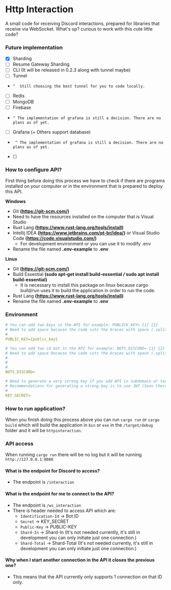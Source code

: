 # Http Interaction
A small code for receiving Discord interactions, prepared for libraries that receive via WebSocket. What's up? curious to work with this cute little code?


### Future implementation

- [X] Sharding
- [ ] Resume Gateway Sharding
- [ ] CLI (It will be released in 0.2.3 along with tunnel maybe) 
- [ ] Tunnel
-     ^  Still choosing the best tunnel for you to code locally.
- [ ] Redis
- [ ] MongoDB
- [ ] Firebase
-     ^ The implementation of grafana is still a decision. There are no plans as of yet.
- [ ] Grafana (+ Others support database)
-      ^ The implementation of grafana is still a decision. There are no plans as of yet.
- [ ] 


### How to configure API? 
First thing before doing this process we have to check if there are programs installed on your computer or in the environment that is prepared to deploy this API.

**Windows**
 - Git **(https://git-scm.com/)**
 - Need to have the resources installed on the computer that is Visual Studio
 - Rust Lang **(https://www.rust-lang.org/tools/install)**
 - Intellij IDEA **(https://www.jetbrains.com/pt-br/idea/)** or Visual Studio Code **(https://code.visualstudio.com/)**
   - For development environment or you can use it to modify .env 
 - Rename the file named **.env-example** to **.env**
 

**Linux**
 - Git **(https://git-scm.com/)**
 - Build Essential **(sudo apt-get install build-essential */* sudo apt install build-essential)**
   - It is necessary to install this package on linux because cargo build/run uses it to build the application in order to run the code. 
 - Rust Lang **(https://www.rust-lang.org/tools/install)**
 - Rename the file named **.env-example** to **.env**

### Environment
```yaml
# You can add two keys in the API for example: PUBLICK_KEY= {1} {2}
# Need to add space because the code cuts the braces with space (.split(" "))
#
PUBLIC_KEY={public_key}

# You can add two id bot in the API for example: BOTS_DISCORD= {1} {2}
# Need to add space because the code cuts the braces with space (.split(" "))
#
# 
#
BOTS_DISCORD=

# Need to generate a very strong key if you add API in subdomain or target API to main domain. If you go directly to Discord, you don't need to use a key.
# Recommendations for generating a strong key is to use JWT (Soon there will be support for JWT for strong authentication in the websocket API) or create a giant Base64.
#
KEY_SECRET=
```



### How to run application?
When you finish doing this process above you can run `cargo run` or `cargo build` which will build the application in `bin` or `exe` in the `/target/debug` folder and it will be `httpinteraction`. 



### API access 
When running `cargo run` there will be no log but it will be running `http://127.0.0.1:8080` 


#### What is the endpoint for Discord to access? 
 - The endpoint is `/interaction` 

#### What is the endpoint for me to connect to the API? 
 - The endpoint is `/ws_interaction` 
 - There is header needed to access API which are: 
   - `Identification-Id` -> Bot ID
   - `Secret` -> KEY_SECRET
   - `Public-Key` -> PUBLIC-KEY
   - `Shard-In` -> Shard-In (It's not needed currently, it's still in development you can only initiate just one connection.)
   - `Shard-Total` -> Shard-Total (It's not needed currently, it's still in development you can only initiate just one connection.)

#### Why when I start another connection in the API it closes the previous one?
 - This means that the API currently only supports 1 connection on that ID only. 
